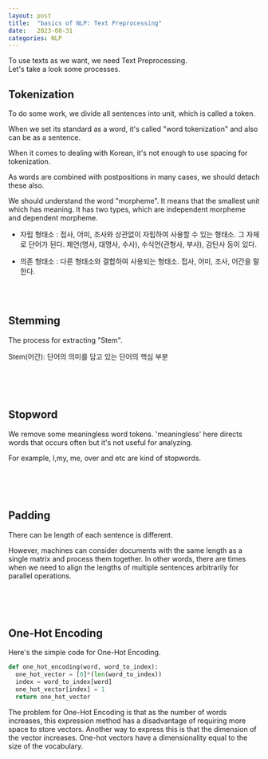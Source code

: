 ```yaml
---
layout: post
title:  "basics of NLP: Text Preprocessing"
date:   2023-08-31 
categories: NLP
---
```


To use texts as we want, we need Text Preprocessing. <br>
Let's take a look some processes. 


## Tokenization 

To do some work, we divide all sentences into unit, which is called a token. 


When we set its standard as a word, it's called "word tokenization"
and also can be as a sentence.

When it comes to dealing with Korean, it's not enough to use spacing for tokenization.

As words are combined with postpositions in many cases, we should detach these also. 

We should understand the word "morpheme". It means that the smallest unit which has meaning. It has two types, which are independent morpheme and dependent morpheme.

* 자립 형태소 : 접사, 어미, 조사와 상관없이 자립하여 사용할 수 있는 형태소. 그 자체로 단어가 된다. 체언(명사, 대명사, 수사), 수식언(관형사, 부사), 감탄사 등이 있다.

* 의존 형태소 : 다른 형태소와 결합하여 사용되는 형태소. 접사, 어미, 조사, 어간을 말한다.



<br><br>

## Stemming

The process for extracting "Stem". 

Stem(어간): 단어의 의미를 담고 있는 단어의 핵심 부분 






<br><br><br>

## Stopword

We remove some meaningless word tokens. 'meaningless' here directs words that occurs often but it's not useful for analyzing.


For example, I,my, me, over and etc are kind of stopwords. 





<br><br><br>

## Padding


There can be length of each sentence is different. 

However, machines can consider documents with the same length as a single matrix and process them together. In other words, there are times when we need to align the lengths of multiple sentences arbitrarily for parallel operations.



<br><br><br>

## One-Hot Encoding


Here's the simple code for One-Hot Encoding. 

```python
def one_hot_encoding(word, word_to_index):
  one_hot_vector = [0]*(len(word_to_index))
  index = word_to_index[word]
  one_hot_vector[index] = 1
  return one_hot_vector
```

The problem for One-Hot Encoding is that as the number of words increases, this expression method has a disadvantage of requiring more space to store vectors. Another way to express this is that the dimension of the vector increases. One-hot vectors have a dimensionality equal to the size of the vocabulary.